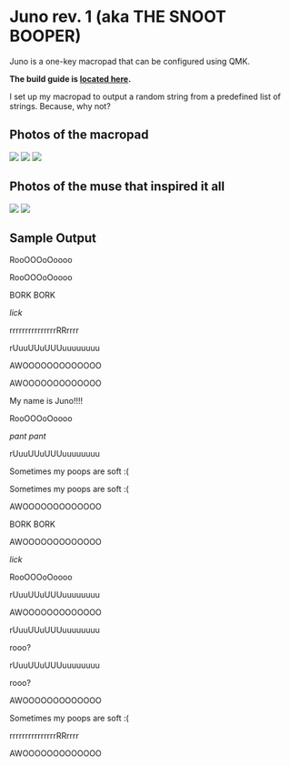 # Juno rev. 1 (aka THE SNOOT BOOPER)

Juno is a one-key macropad that can be configured using QMK. 

**The build guide is [located here](https://github.com/na-che-x/juno-pcb/blob/main/docs/buildguide.md).**

I set up my macropad to output a random string from a predefined list of strings. Because, why not?

## Photos of the macropad

<img src="https://raw.githubusercontent.com/na-che-x/juno-pcb/main/docs/photos/IMG_7717.jpeg">

<img src="https://raw.githubusercontent.com/na-che-x/juno-pcb/main/docs/photos/IMG_7674.jpeg">

<img src="https://raw.githubusercontent.com/na-che-x/juno-pcb/main/docs/photos/IMG_7673.jpeg">

## Photos of the muse that inspired it all

<img src="https://raw.githubusercontent.com/na-che-x/juno-pcb/main/docs/photos/real-juno-pics/IMG_1954.jpeg">
<img src="https://raw.githubusercontent.com/na-che-x/juno-pcb/main/docs/photos/real-juno-pics/IMG_3387.jpeg">

## Sample Output
RooOOOoOoooo

RooOOOoOoooo

BORK BORK

*lick*

rrrrrrrrrrrrrrrRRrrrr

rUuuUUuUUUuuuuuuuu

AWOOOOOOOOOOOOO

AWOOOOOOOOOOOOO

My name is Juno!!!!

RooOOOoOoooo

*pant pant*

rUuuUUuUUUuuuuuuuu

Sometimes my poops are soft :(

Sometimes my poops are soft :(

AWOOOOOOOOOOOOO

BORK BORK

AWOOOOOOOOOOOOO

*lick*

RooOOOoOoooo

rUuuUUuUUUuuuuuuuu

AWOOOOOOOOOOOOO

rUuuUUuUUUuuuuuuuu

rooo?

rUuuUUuUUUuuuuuuuu

rooo?

AWOOOOOOOOOOOOO

Sometimes my poops are soft :(

rrrrrrrrrrrrrrrRRrrrr

AWOOOOOOOOOOOOO
